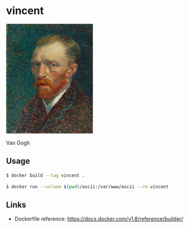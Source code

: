 vincent
=======

<img src='vincent-van-gogh.png'/>

Van Gogh

## Usage

```bash
$ docker build --tag vincent .
```

```bash
$ docker run --volume $(pwd)/ascii:/var/www/ascii --rm vincent
```

## Links

- Dockerfile reference: https://docs.docker.com/v1.8/reference/builder/
